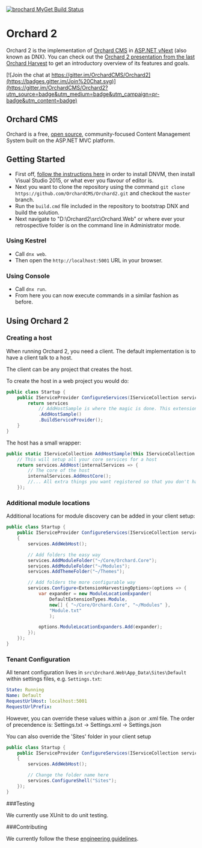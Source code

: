 [![brochard MyGet Build Status](https://www.myget.org/BuildSource/Badge/brochard?identifier=098718e3-f53d-4bcd-b29e-cb9da86823c0)](https://www.myget.org/)

# Orchard 2

Orchard 2 is the implementation of [Orchard CMS](https://github.com/OrchardCMS/Orchard) in [ASP.NET vNext](http://www.asp.net/vnext) (also known as DNX). You can check out the [Orchard 2 presentation from the last Orchard Harvest](https://www.youtube.com/watch?v=TK6a_HfD0O8) to get an introductory overview of its features and goals.

[![Join the chat at https://gitter.im/OrchardCMS/Orchard2](https://badges.gitter.im/Join%20Chat.svg)](https://gitter.im/OrchardCMS/Orchard2?utm_source=badge&utm_medium=badge&utm_campaign=pr-badge&utm_content=badge)

## Orchard CMS

Orchard is a free, [open source](https://github.com/OrchardCMS/Orchard), community-focused Content Management System built on the ASP.NET MVC platform.

## Getting Started

- First off, [follow the instructions here](https://github.com/aspnet/home) in order to install DNVM, then install Visual Studio 2015, or what ever you flavour of editor is.
- Next you want to clone the repository using the command `git clone https://github.com/OrchardCMS/Orchard2.git` and checkout the `master` branch.
- Run the `build.cmd` file included in the repository to bootstrap DNX and build the solution.
- Next navigate to "D:\Orchard2\src\Orchard.Web" or where ever your retrospective folder is on the command line in Administrator mode.

### Using Kestrel

- Call `dnx web`.
- Then open the `http://localhost:5001` URL in your browser.

### Using Console

- Call `dnx run`.
- From here you can now execute commands in a similar fashion as before.

## Using Orchard 2

### Creating a host

When running Orchard 2, you need a client. The default implementation is to have a client talk to a host.

The client can be any project that creates the host.

To create the host in a web project you would do:

```c#
public class Startup {
    public IServiceProvider ConfigureServices(IServiceCollection services) {
        return services
            // AddHostSample is where the magic is done. This extension method lives in the Host (Orchard.Hosting.Web)
            .AddHostSample()
            .BuildServiceProvider();
    }
}
```

The host has a small wrapper:

```c#
public static IServiceCollection AddHostSample(this IServiceCollection services) {
    // This will setup all your core services for a host
    return services.AddHost(internalServices => {
        // The core of the host
        internalServices.AddHostCore();
        //... All extra things you want registered so that you don't have to touch the core host.
    });
```

### Additional module locations

Additional locations for module discovery can be added in your client setup:

```c#
public class Startup {
    public IServiceProvider ConfigureServices(IServiceCollection services) 
    {
        services.AddWebHost();

        // Add folders the easy way
        services.AddModuleFolder("~/Core/Orchard.Core");
        services.AddModuleFolder("~/Modules");
        services.AddThemeFolder("~/Themes");

        // Add folders the more configurable way
        services.Configure<ExtensionHarvestingOptions>(options => {
            var expander = new ModuleLocationExpander(
                DefaultExtensionTypes.Module,
                new[] { "~/Core/Orchard.Core", "~/Modules" },
                "Module.txt"
                );

            options.ModuleLocationExpanders.Add(expander);
        });
    });
}
```

### Tenant Configuration

All tenant configuration lives in `src\Orchard.Web\App_Data\Sites\Default` within settings files, e.g. `Settings.txt`:

```yaml
State: Running
Name: Default
RequestUrlHost: localhost:5001
RequestUrlPrefix:
```

However, you can override these values within a .json or .xml file. The order of precendence is:
Settings.txt -> Settings.xml -> Settings.json

You can also override the 'Sites' folder in your client setup

```c#
public class Startup {
    public IServiceProvider ConfigureServices(IServiceCollection services) 
    {
        services.AddWebHost();

        // Change the folder name here
        services.ConfigureShell("Sites");
    });
}
```

###Testing

We currently use XUnit to do unit testing.

###Contributing

We currently follow the these [engineering guidelines](https://github.com/OrchardCMS/Orchard2/wiki/Engineering-Guidelines).